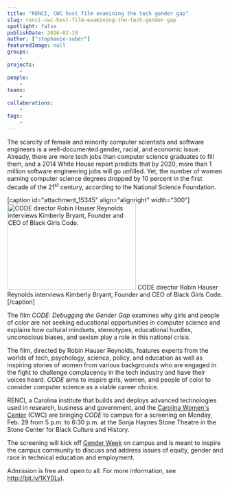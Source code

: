 ```yaml
---
title: "RENCI, CWC host film examining the tech gender gap"
slug: renci-cwc-host-film-examining-the-tech-gender-gap
spotlight: false
publishDate: 2016-02-19
author: ["stephanie-suber"]
featuredImage: null
groups:
    - 
projects:
    - 
people:
    - 
teams: 
    - 
collaborations:
    - 
tags:
    - 
---
```

The scarcity of female and minority computer scientists and software engineers is a well-documented gender, racial, and economic issue. Already, there are more tech jobs than computer science graduates to fill them, and a 2014 White House report predicts that by 2020, more than 1 million software engineering jobs will go unfilled. Yet, the number of women earning computer science degrees dropped by 10 percent in the first decade of the 21<sup>st</sup> century, according to the National Science Foundation.

[caption id="attachment_15345" align="alignright" width="300"]<a href="https://renci.org/wp-content/uploads/2016/02/Robin-and-Kimberly-Bryant-BGC.jpg" rel="attachment wp-att-15345"><img class="size-medium wp-image-15345" src="https://renci.org/wp-content/uploads/2016/02/Robin-and-Kimberly-Bryant-BGC-300x200.jpg" alt="CODE director Robin Hauser Reynolds interviews Kimberly Bryant, Founder and CEO of Black Girls Code." width="300" height="200" /></a> CODE director Robin Hauser Reynolds interviews Kimberly Bryant, Founder and CEO of Black Girls Code.[/caption]

The film <em>CODE: Debugging the Gender Gap</em> examines why girls and people of color are not seeking educational opportunities in computer science and explains how cultural mindsets, stereotypes, educational hurdles, unconscious biases, and sexism play a role in this national crisis.



The film, directed by Robin Hauser Reynolds, features experts from the worlds of tech, psychology, science, policy, and education as well as inspiring stories of women from various backgrounds who are engaged in the fight to challenge complacency in the tech industry and have their voices heard. <em>CODE </em>aims to inspire girls, women, and people of color to consider computer science as a viable career choice.

RENCI, a Carolina institute that builds and deploys advanced technologies used in research, business and government, and the <a href="http://womenscenter.unc.edu/" target="_blank">Carolina Women's Center</a> (CWC) are bringing <em>CODE</em> to campus for a screening on Monday, Feb. 29 from 5 p.m. to 6:30 p.m. at the Sonja Haynes Stone Theatre in the Stone Center for Black Culture and History.

The screening will kick off <a href="http://womenscenter.unc.edu/events/gender-week/" target="_blank">Gender Week</a> on campus and is meant to inspire the campus community to discuss and address issues of equity, gender and race in technical education and employment.

Admission is free and open to all. For more information, see http://bit.ly/1KY0LyI.
